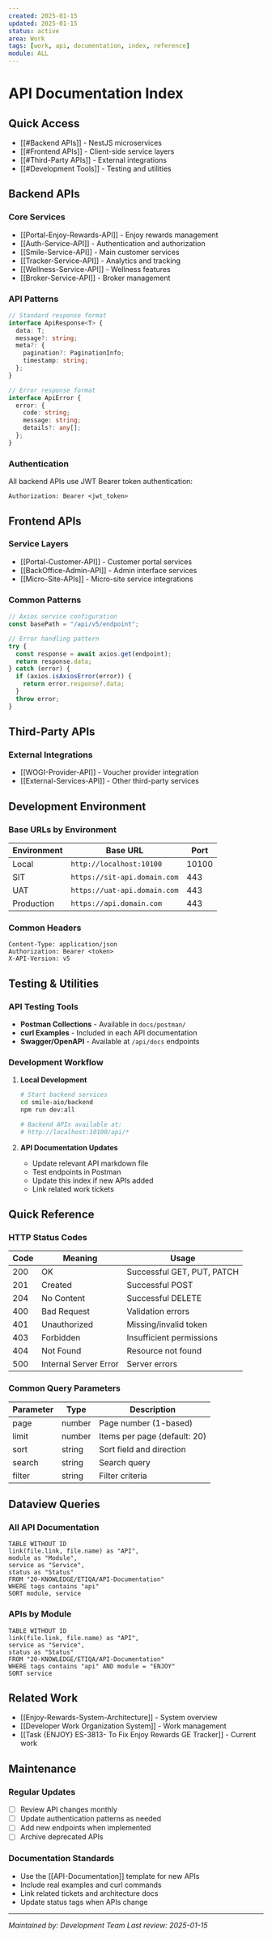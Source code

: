 ```yaml
---
created: 2025-01-15
updated: 2025-01-15
status: active
area: Work
tags: [work, api, documentation, index, reference]
module: ALL
---
```


# API Documentation Index

## Quick Access
- [[#Backend APIs]] - NestJS microservices
- [[#Frontend APIs]] - Client-side service layers  
- [[#Third-Party APIs]] - External integrations
- [[#Development Tools]] - Testing and utilities

## Backend APIs

### Core Services
- [[Portal-Enjoy-Rewards-API]] - Enjoy rewards management
- [[Auth-Service-API]] - Authentication and authorization
- [[Smile-Service-API]] - Main customer services
- [[Tracker-Service-API]] - Analytics and tracking
- [[Wellness-Service-API]] - Wellness features
- [[Broker-Service-API]] - Broker management

### API Patterns
```typescript
// Standard response format
interface ApiResponse<T> {
  data: T;
  message?: string;
  meta?: {
    pagination?: PaginationInfo;
    timestamp: string;
  };
}

// Error response format  
interface ApiError {
  error: {
    code: string;
    message: string;
    details?: any[];
  };
}
```

### Authentication
All backend APIs use JWT Bearer token authentication:
```http
Authorization: Bearer <jwt_token>
```

## Frontend APIs

### Service Layers
- [[Portal-Customer-API]] - Customer portal services
- [[BackOffice-Admin-API]] - Admin interface services
- [[Micro-Site-APIs]] - Micro-site service integrations

### Common Patterns
```typescript
// Axios service configuration
const basePath = "/api/v5/endpoint";

// Error handling pattern
try {
  const response = await axios.get(endpoint);
  return response.data;
} catch (error) {
  if (axios.isAxiosError(error)) {
    return error.response?.data;
  }
  throw error;
}
```

## Third-Party APIs

### External Integrations
- [[WOGI-Provider-API]] - Voucher provider integration
- [[External-Services-API]] - Other third-party services

## Development Environment

### Base URLs by Environment
| Environment | Base URL | Port |
|-------------|----------|------|
| Local | `http://localhost:10100` | 10100 |
| SIT | `https://sit-api.domain.com` | 443 |
| UAT | `https://uat-api.domain.com` | 443 |
| Production | `https://api.domain.com` | 443 |

### Common Headers
```http
Content-Type: application/json
Authorization: Bearer <token>
X-API-Version: v5
```

## Testing & Utilities

### API Testing Tools
- **Postman Collections** - Available in `docs/postman/`
- **curl Examples** - Included in each API documentation
- **Swagger/OpenAPI** - Available at `/api/docs` endpoints

### Development Workflow
1. **Local Development**
   ```bash
   # Start backend services
   cd smile-aio/backend
   npm run dev:all
   
   # Backend APIs available at:
   # http://localhost:10100/api/*
   ```

2. **API Documentation Updates**
   - Update relevant API markdown file
   - Test endpoints in Postman
   - Update this index if new APIs added
   - Link related work tickets

## Quick Reference

### HTTP Status Codes
| Code | Meaning | Usage |
|------|---------|-------|
| 200 | OK | Successful GET, PUT, PATCH |
| 201 | Created | Successful POST |
| 204 | No Content | Successful DELETE |
| 400 | Bad Request | Validation errors |
| 401 | Unauthorized | Missing/invalid token |
| 403 | Forbidden | Insufficient permissions |
| 404 | Not Found | Resource not found |
| 500 | Internal Server Error | Server errors |

### Common Query Parameters
| Parameter | Type | Description |
|-----------|------|-------------|
| page | number | Page number (1-based) |
| limit | number | Items per page (default: 20) |
| sort | string | Sort field and direction |
| search | string | Search query |
| filter | string | Filter criteria |

## Dataview Queries

### All API Documentation
```dataview
TABLE WITHOUT ID
link(file.link, file.name) as "API",
module as "Module",
service as "Service",
status as "Status"
FROM "20-KNOWLEDGE/ETIQA/API-Documentation"
WHERE tags contains "api"
SORT module, service
```

### APIs by Module
```dataview
TABLE WITHOUT ID
link(file.link, file.name) as "API",
service as "Service", 
status as "Status"
FROM "20-KNOWLEDGE/ETIQA/API-Documentation"
WHERE tags contains "api" AND module = "ENJOY"
SORT service
```

## Related Work
- [[Enjoy-Rewards-System-Architecture]] - System overview
- [[Developer Work Organization System]] - Work management
- [[Task {ENJOY} ES-3813- To Fix Enjoy Rewards GE Tracker]] - Current work

## Maintenance

### Regular Updates
- [ ] Review API changes monthly
- [ ] Update authentication patterns as needed
- [ ] Add new endpoints when implemented
- [ ] Archive deprecated APIs

### Documentation Standards
- Use the [[API-Documentation]] template for new APIs
- Include real examples and curl commands
- Link related tickets and architecture docs
- Update status tags when APIs change

---
*Maintained by: Development Team*
*Last review: 2025-01-15*